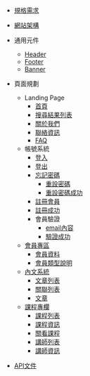 * [規格需求](Pages/requirment.md)
* [網站架構](Pages/structure.md)

* 通用元件
  * [Header](Pages/components/header.md)
  * [Footer](Pages/components/footer.md)
  * [Banner](Pages/components/banner.md)

* 頁面規劃
  * Landing Page
    * [首頁](Pages/layout/homepage/default.md)
    * [搜尋結果列表](Pages/layout/homepage/searchresult.md)
    * [關於我們](Pages/layout/homepage/aboutus.md)
    * [聯絡資訊](Pages/layout/homepage/contactus.md)
    * [FAQ](Pages/layout/homepage/faq.md)
  * 帳號系統
    * [登入](Pages/layout/account/login.md)
    * [登出](Pages/layout/account/logout.md)
    * [忘記密碼](Pages/layout/account/forgetpw.md)
      * [重設密碼](Pages/layout/account/resetpw.md)
      * [重設密碼成功](Pages/layout/account/resetsuccess.md)
    * [註冊會員](Pages/layout/account/signup.md)
    * [註冊成功](Pages/layout/account/signup-success.md)
    * 會員驗證
      * [email內容](Pages/layout/account/vertifyemail.md)
      * [驗證成功](Pages/layout/account/vertifysuccess.md)
  * [會員專區](Pages/layout/mamber/mamberarea.md)
    * [會員資料](Pages/layout/mamber/mamberinfo.md)
    * [會員類型說明](Pages/layout/mamber/mambertype.md)
  * [內文系統](Pages/layout/content/article-system.md)
    * [文章列表](Pages/layout/content/article-list.md)
    * [關聯列表](Pages/layout/content/related-article.md)
    * [文章](Pages/layout/content/article.md)
  * [課程專欄](Pages/layout/course/course-system.md)
    * [課程列表](Pages/layout/course/course-list.md)
    * [課程資訊](Pages/layout/course/course-info.md)
    * [關看課程](Pages/layout/course/watch-course.md)
    * [講師列表](Pages/layout/course/mentor-list.md)
    * [講師資訊](Pages/layout/course/mentor-info.md)

* [API文件](Pages/api.md)